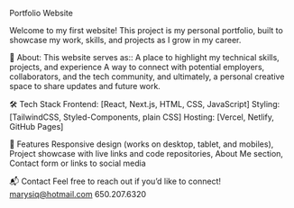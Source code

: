 Portfolio Website

Welcome to my first website!
This project is my personal portfolio, built to showcase my work, skills, and projects as I grow in my career.

🚀 About:
This website serves as::
A place to highlight my technical skills, projects, and experience
A way to connect with potential employers, collaborators, and the tech community, and ultimately, a personal creative space to share updates and future work.

🛠 Tech Stack
Frontend: [React, Next.js, HTML, CSS, JavaScript]
Styling: [TailwindCSS, Styled-Components, plain CSS]
Hosting: [Vercel, Netlify, GitHub Pages]


📄 Features
Responsive design (works on desktop, tablet, and mobiles),
Project showcase with live links and code repositories,
About Me section,
Contact form or links to social media


📬 Contact
Feel free to reach out if you’d like to connect!
marysiq@hotmail.com
650.207.6320